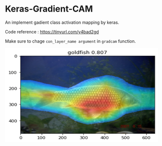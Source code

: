 # Keras-Gradient-CAM
An implement gadient class activation mapping by keras.

Code reference : https://tinyurl.com/y4bad2gd

Make sure to chage `con_layer_name argument` in `gradcam` function.

<p align="center">
  <img src="output.PNG" alt="Image" width="650" height="310" style="display: block; margin: 0 auto" />
</p>
